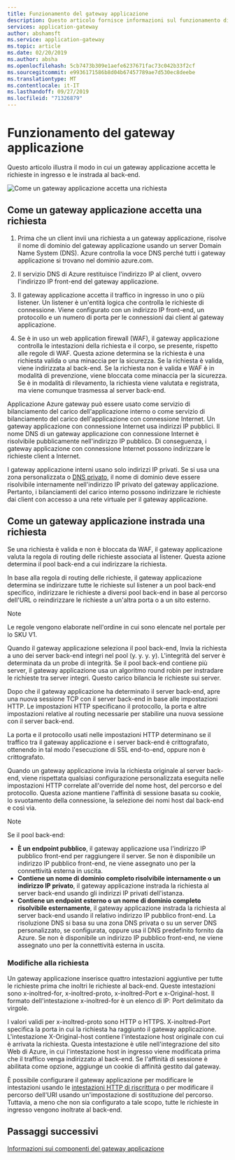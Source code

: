 ```yaml
---
title: Funzionamento del gateway applicazione
description: Questo articolo fornisce informazioni sul funzionamento di un gateway applicazione
services: application-gateway
author: abshamsft
ms.service: application-gateway
ms.topic: article
ms.date: 02/20/2019
ms.author: absha
ms.openlocfilehash: 5cb7473b309e1aefe6237671fac73c042b33f2cf
ms.sourcegitcommit: e9936171586b8d04b67457789ae7d530ec8deebe
ms.translationtype: MT
ms.contentlocale: it-IT
ms.lasthandoff: 09/27/2019
ms.locfileid: "71326879"
---
```

# <a name="how-an-application-gateway-works"></a>Funzionamento del gateway applicazione

Questo articolo illustra il modo in cui un gateway applicazione accetta le richieste in ingresso e le instrada al back-end.

![Come un gateway applicazione accetta una richiesta](./media/how-application-gateway-works/how-application-gateway-works.png)

## <a name="how-an-application-gateway-accepts-a-request"></a>Come un gateway applicazione accetta una richiesta

1. Prima che un client invii una richiesta a un gateway applicazione, risolve il nome di dominio del gateway applicazione usando un server Domain Name System (DNS). Azure controlla la voce DNS perché tutti i gateway applicazione si trovano nel dominio azure.com.

2. Il servizio DNS di Azure restituisce l'indirizzo IP al client, ovvero l'indirizzo IP front-end del gateway applicazione.

3. Il gateway applicazione accetta il traffico in ingresso in uno o più listener. Un listener è un'entità logica che controlla le richieste di connessione. Viene configurato con un indirizzo IP front-end, un protocollo e un numero di porta per le connessioni dai client al gateway applicazione.

4. Se è in uso un web application firewall (WAF), il gateway applicazione controlla le intestazioni della richiesta e il corpo, se presente, rispetto alle regole di WAF. Questa azione determina se la richiesta è una richiesta valida o una minaccia per la sicurezza. Se la richiesta è valida, viene indirizzata al back-end. Se la richiesta non è valida e WAF è in modalità di prevenzione, viene bloccata come minaccia per la sicurezza. Se è in modalità di rilevamento, la richiesta viene valutata e registrata, ma viene comunque trasmessa al server back-end.

Applicazione Azure gateway può essere usato come servizio di bilanciamento del carico dell'applicazione interno o come servizio di bilanciamento del carico dell'applicazione con connessione Internet. Un gateway applicazione con connessione Internet usa indirizzi IP pubblici. Il nome DNS di un gateway applicazione con connessione Internet è risolvibile pubblicamente nell'indirizzo IP pubblico. Di conseguenza, i gateway applicazione con connessione Internet possono indirizzare le richieste client a Internet.

I gateway applicazione interni usano solo indirizzi IP privati. Se si usa una zona personalizzata o [DNS privato](https://docs.microsoft.com/azure/dns/private-dns-overview), il nome di dominio deve essere risolvibile internamente nell'indirizzo IP privato del gateway applicazione. Pertanto, i bilanciamenti del carico interno possono indirizzare le richieste dai client con accesso a una rete virtuale per il gateway applicazione.

## <a name="how-an-application-gateway-routes-a-request"></a>Come un gateway applicazione instrada una richiesta

Se una richiesta è valida e non è bloccata da WAF, il gateway applicazione valuta la regola di routing delle richieste associata al listener. Questa azione determina il pool back-end a cui indirizzare la richiesta.

In base alla regola di routing delle richieste, il gateway applicazione determina se indirizzare tutte le richieste sul listener a un pool back-end specifico, indirizzare le richieste a diversi pool back-end in base al percorso dell'URL o reindirizzare le richieste a un'altra porta o a un sito esterno.
>[!NOTE]
>Le regole vengono elaborate nell'ordine in cui sono elencate nel portale per lo SKU V1. 

Quando il gateway applicazione seleziona il pool back-end, Invia la richiesta a uno dei server back-end integri nel pool (y. y. y. y). L'integrità del server è determinata da un probe di integrità. Se il pool back-end contiene più server, il gateway applicazione usa un algoritmo round robin per instradare le richieste tra server integri. Questo carico bilancia le richieste sui server.

Dopo che il gateway applicazione ha determinato il server back-end, apre una nuova sessione TCP con il server back-end in base alle impostazioni HTTP. Le impostazioni HTTP specificano il protocollo, la porta e altre impostazioni relative al routing necessarie per stabilire una nuova sessione con il server back-end.

La porta e il protocollo usati nelle impostazioni HTTP determinano se il traffico tra il gateway applicazione e i server back-end è crittografato, ottenendo in tal modo l'esecuzione di SSL end-to-end, oppure non è crittografato.

Quando un gateway applicazione invia la richiesta originale al server back-end, viene rispettata qualsiasi configurazione personalizzata eseguita nelle impostazioni HTTP correlate all'override del nome host, del percorso e del protocollo. Questa azione mantiene l'affinità di sessione basata su cookie, lo svuotamento della connessione, la selezione dei nomi host dal back-end e così via.

 >[!NOTE]
>Se il pool back-end:
> - **È un endpoint pubblico**, il gateway applicazione usa l'indirizzo IP pubblico front-end per raggiungere il server. Se non è disponibile un indirizzo IP pubblico front-end, ne viene assegnato uno per la connettività esterna in uscita.
> - **Contiene un nome di dominio completo risolvibile internamente o un indirizzo IP privato**, il gateway applicazione instrada la richiesta al server back-end usando gli indirizzi IP privati dell'istanza.
> - **Contiene un endpoint esterno o un nome di dominio completo risolvibile esternamente**, il gateway applicazione instrada la richiesta al server back-end usando il relativo indirizzo IP pubblico front-end. La risoluzione DNS si basa su una zona DNS privata o su un server DNS personalizzato, se configurata, oppure usa il DNS predefinito fornito da Azure. Se non è disponibile un indirizzo IP pubblico front-end, ne viene assegnato uno per la connettività esterna in uscita.

### <a name="modifications-to-the-request"></a>Modifiche alla richiesta

Un gateway applicazione inserisce quattro intestazioni aggiuntive per tutte le richieste prima che inoltri le richieste al back-end. Queste intestazioni sono x-inoltred-for, x-inoltred-proto, x-inoltred-Port e x-Original-host. Il formato dell'intestazione x-inoltred-for è un elenco di IP: Port delimitato da virgole.

I valori validi per x-inoltred-proto sono HTTP o HTTPS. X-inoltred-Port specifica la porta in cui la richiesta ha raggiunto il gateway applicazione. L'intestazione X-Original-host contiene l'intestazione host originale con cui è arrivata la richiesta. Questa intestazione è utile nell'integrazione del sito Web di Azure, in cui l'intestazione host in ingresso viene modificata prima che il traffico venga indirizzato al back-end. Se l'affinità di sessione è abilitata come opzione, aggiunge un cookie di affinità gestito dal gateway.

È possibile configurare il gateway applicazione per modificare le intestazioni usando le [intestazioni HTTP di riscrittura](https://docs.microsoft.com/azure/application-gateway/rewrite-http-headers) o per modificare il percorso dell'URI usando un'impostazione di sostituzione del percorso. Tuttavia, a meno che non sia configurato a tale scopo, tutte le richieste in ingresso vengono inoltrate al back-end.

## <a name="next-steps"></a>Passaggi successivi

[Informazioni sui componenti del gateway applicazione](application-gateway-components.md)
